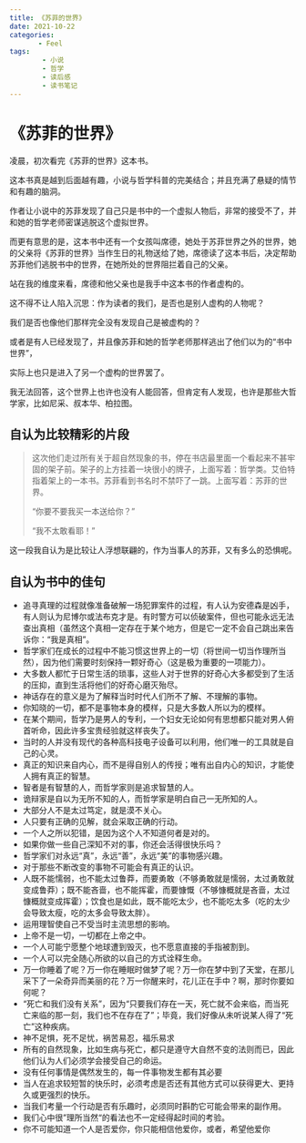 ```yaml
---
title: 《苏菲的世界》
date: 2021-10-22
categories:
       - Feel
tags:
        - 小说
        - 哲学
        - 读后感
        - 读书笔记
---
```


# 《苏菲的世界》

凌晨，初次看完《苏菲的世界》这本书。

这本书真是越到后面越有趣，小说与哲学科普的完美结合；并且充满了悬疑的情节和有趣的脑洞。

作者让小说中的苏菲发现了自己只是书中的一个虚拟人物后，非常的接受不了，并和她的哲学老师密谋逃脱这个虚拟世界。

而更有意思的是，这本书中还有一个女孩叫席德，她处于苏菲世界之外的世界，她的父亲将《苏菲的世界》当作生日的礼物送给了她，席德读了这本书后，决定帮助苏菲他们逃脱书中的世界，在她所处的世界阻拦着自己的父亲。

站在我的维度来看，席德和他父亲也是我手中这本书的作者虚构的。

这不得不让人陷入沉思：作为读者的我们，是否也是别人虚构的人物呢？

我们是否也像他们那样完全没有发现自己是被虚构的？

或者是有人已经发现了，并且像苏菲和她的哲学老师那样逃出了他们以为的“书中世界”，

实际上也只是进入了另一个虚构的世界罢了。

我无法回答，这个世界上也许也没有人能回答，但肯定有人发现，也许是那些大哲学家，比如尼采、叔本华、柏拉图。

## 自认为比较精彩的片段

> 这次他们走过所有关于超自然现象的书，停在书店最里面一个看起来不甚牢固的架子前。架子的上方挂着一块很小的牌子，上面写着：哲学类。艾伯特指着架上的一本书。苏菲看到书名时不禁吓了一跳。上面写着：苏菲的世界。
>
> “你要不要我买一本送给你？”
>
> “我不太敢看耶！”

这一段我自认为是比较让人浮想联翩的，作为当事人的苏菲，又有多么的恐惧呢。

## 自认为书中的佳句

- 追寻真理的过程就像准备破解一场犯罪案件的过程，有人认为安德森是凶手，有人则认为尼博尔或法布克才是。有时警方可以侦破案件，但也可能永远无法查出真相（虽然这个真相一定存在于某个地方，但是它一定不会自己跳出来告诉你：“我是真相”。
- 哲学家们在成长的过程中不能习惯这世界上的一切（将世间一切当作理所当然），因为他们需要时刻保持一颗好奇心（这是极为重要的一项能力）。
- 大多数人都忙于日常生活的琐事，这些人对于世界的好奇心大多都受到了生活的压抑，直到生活将他们的好奇心磨灭殆尽。
- 神话存在的意义是为了解释当时时代人们所不了解、不理解的事物。
- 你知晓的一切，都不是事物本身的模样，只是大多数人所以为的模样。
- 在某个期间，哲学乃是男人的专利，一个妇女无论如何有思想都只能对男人俯首听命，因此许多宝贵经验就这样丧失了。
- 当时的人并没有现代的各种高科技电子设备可以利用，他们唯一的工具就是自己的心灵。
- 真正的知识来自内心，而不是得自别人的传授；唯有出自内心的知识，才能使人拥有真正的智慧。
- 智者是有智慧的人，而哲学家则是追求智慧的人。
- 诡辩家是自以为无所不知的人，而哲学家是明白自己一无所知的人。
- 大部分人不是太过笃定，就是漠不关心。
- 人只要有正确的见解，就会采取正确的行动。
- 一个人之所以犯错，是因为这个人不知道何者是对的。
- 如果你做一些自己深知不对的事，你还会活得很快乐吗？
- 哲学家们对永远“真”，永远“善”，永远“美”的事物感兴趣。
- 对于那些不断改变的事物不可能会有真正的认识。
- 人既不能懦弱，也不能太过鲁莽，而要勇敢（不够勇敢就是懦弱，太过勇敢就变成鲁莽）；既不能吝啬，也不能挥霍，而要慷慨（不够慷概就是吝啬，太过慷概就变成挥霍）；饮食也是如此，既不能吃太少，也不能吃太多（吃的太少会导致太瘦，吃的太多会导致太胖）。
- 运用理智使自己不受当时主流思想的影响。
- 上帝不是一切，一切都在上帝之中。
- 一个人可能宁愿整个地球遭到毁灭，也不愿意直接的手指被割到。
- 一个人可以完全随心所欲的以自己的方式诠释生命。
- 万一你睡着了呢？万一你在睡眠时做梦了呢？万一你在梦中到了天堂，在那儿采下了一朵奇异而美丽的花？万一你醒来时，花儿正在手中？啊，那时你要如何呢？
- “死亡和我们没有关系”，因为“只要我们存在一天，死亡就不会来临，而当死亡来临的那一刻，我们也不在存在了”；毕竟，我们好像从未听说某人得了“死亡”这种疾病。
- 神不足惧，死不足忧，祸苦易忍，福乐易求
- 所有的自然现象，比如生病与死亡，都只是遵守大自然不变的法则而已，因此他们认为人们必须学会接受自己的命运。
- 没有任何事情是偶然发生的，每一件事物发生都有其必要
- 当人在追求较短暂的快乐时，必须考虑是否还有其他方式可以获得更大、更持久或更强烈的快乐。
- 当我们考量一个行动是否有乐趣时，必须同时斟酌它可能会带来的副作用。
- 我们心中很”理所当然“的看法也不一定经得起时间的考验。
- 你不可能知道一个人是否爱你，你只能相信他爱你，或者，希望他爱你

